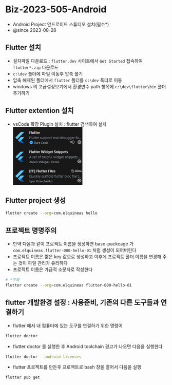 # Biz-2023-505-Android

- Android Project
  안드로이드 스튜디오 설치(필수\*)
- @since 2023-08-28

## Flutter 설치

- 설치파일 다운로드 : `flutter.dev` 사이트에서 `Get Started` 접속하여 `flutter*.zip` 다운로드
- `c:\dev` 폴더에 파일 이동후 압축 풀기
- 압축 해제된 폴더에서 `flutter` 폴더를 `c:\dev` 폭더로 이동
- windows 의 고급설정보기에서 환경변수 path 항목에 `c:\dev\flutter\bin` 폴더 추가하기

## Flutter extention 설치

- vsCode 확장 Plugin 설치 : flutter 검색하여 설치
  ![Alt text](image.png)

## Flutter project 생성

```bash
flutter create --org=com.elquineas hello
```

## 프로젝트 명명주의

- 만약 다음과 같이 프로젝트 이름을 생성하면 base-packcage 가 `com.elquineas.flutter-000-hello-01` 처럼 생성이 되어버린다
- 프로젝트 이름은 짧은 key 값으로 생성하고 이후에 프로젝트 폴더 이름을 변경해 주는 것이 파일 관리가 유리하다
- 프로젝트 이름은 가급적 소문자로 작성한다

```bash
# *주의
flutter create --org=com.elquineas flutter-000-hello-01
```

## flutter 개발환경 설정 : 사용준비, 기존의 다른 도구들과 연결하기

- flutter 에서 내 컴퓨터에 있는 도구를 연결하기 위한 명령어

```bash
flutter doctor
```

- flutter doctor 를 실행한 후 Android toolchain 경고가 나오면 다음을 실행한다

```bash
flutter doctor --android-licenses
```

- flutter 프로젝트를 만든후 프로젝트로 bash 창을 열어서 다음을 실행

```bash
flutter pub get
```
